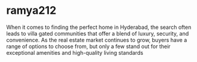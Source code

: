 # ramya212
When it comes to finding the perfect home in Hyderabad, the search often leads to villa gated communities that offer a blend of luxury, security, and convenience. As the real estate market continues to grow, buyers have a range of options to choose from, but only a few stand out for their exceptional amenities and high-quality living standards

